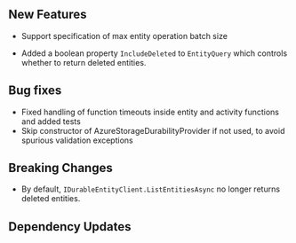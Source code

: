 ## New Features
- Support specification of max entity operation batch size

- Added a boolean property `IncludeDeleted` to `EntityQuery` which controls whether to return deleted entities.

## Bug fixes
- Fixed handling of function timeouts inside entity and activity functions and added tests
- Skip constructor of AzureStorageDurabilityProvider if not used, to avoid spurious validation exceptions

## Breaking Changes

- By default, `IDurableEntityClient.ListEntitiesAsync` no longer returns deleted entities.

## Dependency Updates
